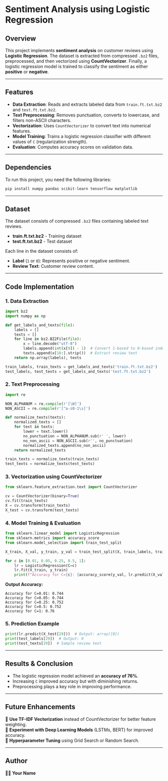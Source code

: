 # Sentiment Analysis using Logistic Regression

## Overview
This project implements **sentiment analysis** on customer reviews using **Logistic Regression**. The dataset is extracted from compressed `.bz2` files, preprocessed, and then vectorized using **CountVectorizer**. Finally, a logistic regression model is trained to classify the sentiment as either **positive** or **negative**.

---

## Features
- **Data Extraction**: Reads and extracts labeled data from `train.ft.txt.bz2` and `test.ft.txt.bz2`.
- **Text Preprocessing**: Removes punctuation, converts to lowercase, and filters non-ASCII characters.
- **Vectorization**: Uses `CountVectorizer` to convert text into numerical features.
- **Model Training**: Trains a logistic regression classifier with different values of `C` (regularization strength).
- **Evaluation**: Computes accuracy scores on validation data.

---

## Dependencies
To run this project, you need the following libraries:
```bash
pip install numpy pandas scikit-learn tensorflow matplotlib
```

---

## Dataset
The dataset consists of compressed `.bz2` files containing labeled text reviews.
- **train.ft.txt.bz2** - Training dataset
- **test.ft.txt.bz2** - Test dataset

Each line in the dataset consists of:
- **Label** (`1` or `0`): Represents positive or negative sentiment.
- **Review Text**: Customer review content.

---

## Code Implementation
### **1. Data Extraction**
```python
import bz2
import numpy as np

def get_labels_and_texts(file):
    labels = []
    texts = []
    for line in bz2.BZ2File(file):
        x = line.decode("utf-8")
        labels.append(int(x[9]) - 1)  # Convert 1-based to 0-based indexing
        texts.append(x[10:].strip())  # Extract review text
    return np.array(labels), texts

train_labels, train_texts = get_labels_and_texts('train.ft.txt.bz2')
test_labels, test_texts = get_labels_and_texts('test.ft.txt.bz2')
```

### **2. Text Preprocessing**
```python
import re

NON_ALPHANUM = re.compile(r'[\W]')
NON_ASCII = re.compile(r'[^a-z0-1\s]')

def normalize_texts(texts):
    normalized_texts = []
    for text in texts:
        lower = text.lower()
        no_punctuation = NON_ALPHANUM.sub(r' ', lower)
        no_non_ascii = NON_ASCII.sub(r'', no_punctuation)
        normalized_texts.append(no_non_ascii)
    return normalized_texts

train_texts = normalize_texts(train_texts)
test_texts = normalize_texts(test_texts)
```

### **3. Vectorization using CountVectorizer**
```python
from sklearn.feature_extraction.text import CountVectorizer

cv = CountVectorizer(binary=True)
cv.fit(train_texts)
X = cv.transform(train_texts)
X_test = cv.transform(test_texts)
```

### **4. Model Training & Evaluation**
```python
from sklearn.linear_model import LogisticRegression
from sklearn.metrics import accuracy_score
from sklearn.model_selection import train_test_split

X_train, X_val, y_train, y_val = train_test_split(X, train_labels, train_size=0.75)

for c in [0.01, 0.05, 0.25, 0.5, 1]:
    lr = LogisticRegression(C=c)
    lr.fit(X_train, y_train)
    print(f"Accuracy for C={c}: {accuracy_score(y_val, lr.predict(X_val))}")
```

**Output Accuracy:**
```
Accuracy for C=0.01: 0.744
Accuracy for C=0.05: 0.744
Accuracy for C=0.25: 0.752
Accuracy for C=0.5: 0.752
Accuracy for C=1: 0.76
```

### **5. Prediction Example**
```python
print(lr.predict(X_test[29]))  # Output: array([0])
print(test_labels[29])  # Output: 0
print(test_texts[29])  # Sample review text
```

---

## Results & Conclusion
- The logistic regression model achieved an **accuracy of 76%**.
- Increasing `C` improved accuracy but with diminishing returns.
- Preprocessing plays a key role in improving performance.

---

## Future Enhancements
🔹 **Use TF-IDF Vectorization** instead of CountVectorizer for better feature weighting.  
🔹 **Experiment with Deep Learning Models** (LSTMs, BERT) for improved accuracy.  
🔹 **Hyperparameter Tuning** using Grid Search or Random Search.  


---

## Author
👨‍💻 **Your Name**  


